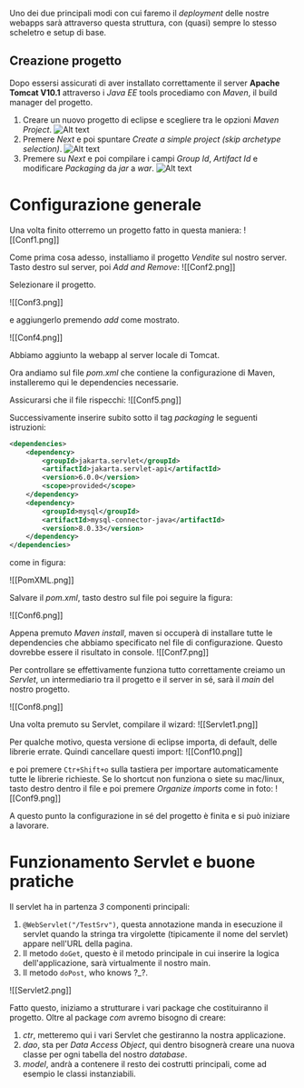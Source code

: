 Uno dei due principali modi con cui faremo il *deployment* delle nostre webapps sarà attraverso questa struttura, con (quasi) sempre lo stesso scheletro e setup di base.

## Creazione progetto

Dopo essersi assicurati di aver installato correttamente il server **Apache Tomcat V10.1** attraverso i *Java EE* tools procediamo con *Maven*, il build manager del progetto.

1. Creare un nuovo progetto di eclipse e scegliere tra le opzioni *Maven Project*.
![Alt text]("https://github.com/BiagioAltruda/JavaCourse/blob/main/Progetto1.png")
2. Premere *Next* e poi spuntare *Create a simple project (skip archetype selection)*.
	![Alt text]("https://github.com/BiagioAltruda/JavaCourse/blob/main/Progetto2.png")
3. Premere su *Next* e poi compilare i campi *Group Id*, *Artifact Id* e modificare *Packaging* da *jar* a *war*.
	![Alt text]("https://github.com/BiagioAltruda/JavaCourse/blob/main/Progetto3.png")

# Configurazione generale
Una volta finito otterremo un progetto fatto in questa maniera:
![[Conf1.png]]

Come prima cosa adesso, installiamo il progetto *Vendite* sul nostro server.
Tasto destro sul server, poi *Add and Remove*:
![[Conf2.png]]

Selezionare il progetto.

![[Conf3.png]]

e aggiungerlo premendo *add* come mostrato.

![[Conf4.png]]

Abbiamo aggiunto la webapp al server locale di Tomcat.

Ora andiamo sul file *pom.xml* che contiene la configurazione di Maven, installeremo qui le dependencies necessarie.

Assicurarsi che il file rispecchi:
![[Conf5.png]]

Successivamente inserire subito sotto il tag *packaging* le seguenti istruzioni:
```xml
<dependencies>
	<dependency>
		<groupId>jakarta.servlet</groupId>
		<artifactId>jakarta.servlet-api</artifactId>
		<version>6.0.0</version>
		<scope>provided</scope>
	</dependency>
	<dependency>
		<groupId>mysql</groupId>
		<artifactId>mysql-connector-java</artifactId>
		<version>8.0.33</version>
	</dependency>
</dependencies>
```

come in figura:

![[PomXML.png]]

Salvare il *pom.xml*, tasto destro sul file poi seguire la figura:

![[Conf6.png]]

Appena premuto *Maven install*, maven si occuperà di installare tutte le dependencies che abbiamo specificato nel file di configurazione.
Questo dovrebbe essere il risultato in console.
![[Conf7.png]]

Per controllare se effettivamente funziona tutto correttamente creiamo un *Servlet*, un intermediario tra il progetto e il server in sé, sarà il *main* del nostro progetto.

![[Conf8.png]]

Una volta premuto su Servlet, compilare il wizard:
![[Servlet1.png]]

Per qualche motivo, questa versione di eclipse importa, di default, delle librerie errate. Quindi cancellare questi import:
![[Conf10.png]]

e poi premere `Ctr+Shift+o` sulla tastiera per importare automaticamente tutte le librerie richieste.
Se lo shortcut non funziona o siete su mac/linux, tasto destro dentro il file e poi premere *Organize imports* come in foto:
![[Conf9.png]]

A questo punto la configurazione in sé del progetto è finita e si può iniziare a lavorare.

# Funzionamento Servlet e buone pratiche

Il servlet ha in partenza *3* componenti principali:

1. `@WebServlet("/TestSrv")`, questa annotazione manda in esecuzione il servlet quando la stringa tra virgolette (tipicamente il nome del servlet) appare nell'URL della pagina.
2. Il metodo `doGet`, questo è il metodo principale in cui inserire la logica dell'applicazione, sarà virtualmente il nostro main.
3. Il metodo `doPost`, who knows \?\_\?.


![[Servlet2.png]]

Fatto questo, iniziamo a strutturare i vari package che costituiranno il progetto.
Oltre al package *com* avremo bisogno di creare:
1. *ctr*, metteremo qui i vari Servlet che gestiranno la nostra applicazione.
2. *dao*, sta per *Data Access Object*, qui dentro bisognerà creare una nuova classe per ogni tabella del nostro *database*.
3. *model*, andrà a contenere il resto dei costrutti principali, come ad esempio le classi instanziabili.

